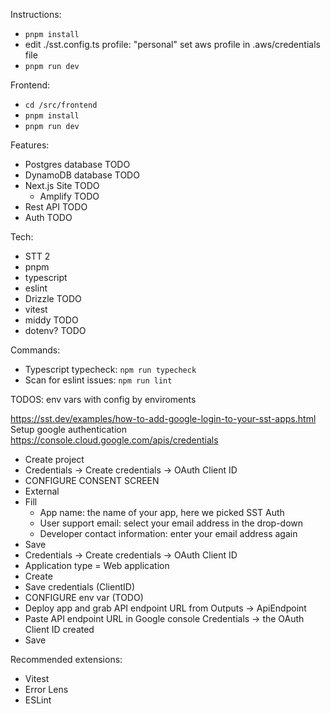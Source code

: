 Instructions:
- `pnpm install`
- edit ./sst.config.ts profile: "personal" set aws profile in .aws/credentials file
- `pnpm run dev`


Frontend:
- `cd /src/frontend`
- `pnpm install`
- `pnpm run dev`

Features:
- Postgres database TODO
- DynamoDB database TODO
- Next.js Site TODO
  - Amplify TODO
- Rest API TODO
- Auth TODO

Tech:
- STT 2
- pnpm
- typescript
- eslint
- Drizzle TODO
- vitest
- middy TODO
- dotenv? TODO

Commands:
- Typescript typecheck: `npm run typecheck`
- Scan for eslint issues: `npm run lint`

TODOS:
env vars with config by enviroments


https://sst.dev/examples/how-to-add-google-login-to-your-sst-apps.html
Setup google authentication
https://console.cloud.google.com/apis/credentials
- Create project
- Credentials -> Create credentials -> OAuth Client ID
- CONFIGURE CONSENT SCREEN
- External
- Fill
  - App name: the name of your app, here we picked SST Auth
  - User support email: select your email address in the drop-down
  - Developer contact information: enter your email address again
- Save
- Credentials -> Create credentials -> OAuth Client ID
- Application type = Web application
- Create
- Save credentials (ClientID)
- CONFIGURE env var (TODO)
- Deploy app and grab API endpoint URL from Outputs -> ApiEndpoint
- Paste API endpoint URL in Google console Credentials -> the OAuth Client ID created
- Save

Recommended extensions:
- Vitest
- Error Lens
- ESLint